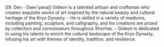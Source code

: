 [[9. Den - Daev'yana]]
Gideon is a talented artisan and craftsman who creates exquisite works of art inspired by the natural beauty and cultural heritage of the Kryn Dynasty.
	- He is skilled in a variety of mediums, including painting, sculpture, and calligraphy, and his creations are prized by collectors and connoisseurs throughout Xhorhas.
	- Gideon is dedicated to using his talents to enrich the cultural landscape of the Kryn Dynasty, infusing his art with themes of identity, tradition, and resilience.